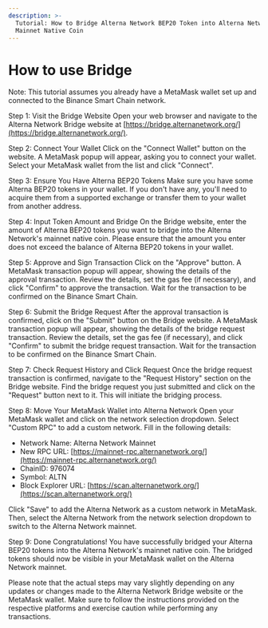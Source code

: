 ```yaml
---
description: >-
  Tutorial: How to Bridge Alterna Network BEP20 Token into Alterna Network
  Mainnet Native Coin
---
```


# How to use Bridge

Note: This tutorial assumes you already have a MetaMask wallet set up and connected to the Binance Smart Chain network.

Step 1: Visit the Bridge Website Open your web browser and navigate to the Alterna Network Bridge website at [https://bridge.alternanetwork.org/](https://bridge.alternanetwork.org/).

Step 2: Connect Your Wallet Click on the "Connect Wallet" button on the website. A MetaMask popup will appear, asking you to connect your wallet. Select your MetaMask wallet from the list and click "Connect".

Step 3: Ensure You Have Alterna BEP20 Tokens Make sure you have some Alterna BEP20 tokens in your wallet. If you don't have any, you'll need to acquire them from a supported exchange or transfer them to your wallet from another address.

Step 4: Input Token Amount and Bridge On the Bridge website, enter the amount of Alterna BEP20 tokens you want to bridge into the Alterna Network's mainnet native coin. Please ensure that the amount you enter does not exceed the balance of Alterna BEP20 tokens in your wallet.

Step 5: Approve and Sign Transaction Click on the "Approve" button. A MetaMask transaction popup will appear, showing the details of the approval transaction. Review the details, set the gas fee (if necessary), and click "Confirm" to approve the transaction. Wait for the transaction to be confirmed on the Binance Smart Chain.

Step 6: Submit the Bridge Request After the approval transaction is confirmed, click on the "Submit" button on the Bridge website. A MetaMask transaction popup will appear, showing the details of the bridge request transaction. Review the details, set the gas fee (if necessary), and click "Confirm" to submit the bridge request transaction. Wait for the transaction to be confirmed on the Binance Smart Chain.

Step 7: Check Request History and Click Request Once the bridge request transaction is confirmed, navigate to the "Request History" section on the Bridge website. Find the bridge request you just submitted and click on the "Request" button next to it. This will initiate the bridging process.

Step 8: Move Your MetaMask Wallet into Alterna Network Open your MetaMask wallet and click on the network selection dropdown. Select "Custom RPC" to add a custom network. Fill in the following details:

* Network Name: Alterna Network Mainnet&#x20;
* New RPC URL: [https://mainnet-rpc.alternanetwork.org/](https://mainnet-rpc.alternanetwork.org/)
* ChainID: 976074
* Symbol: ALTN
* Block Explorer URL: [https://scan.alternanetwork.org/](https://scan.alternanetwork.org/)

Click "Save" to add the Alterna Network as a custom network in MetaMask. Then, select the Alterna Network from the network selection dropdown to switch to the Alterna Network mainnet.

Step 9: Done Congratulations! You have successfully bridged your Alterna BEP20 tokens into the Alterna Network's mainnet native coin. The bridged tokens should now be visible in your MetaMask wallet on the Alterna Network mainnet.

Please note that the actual steps may vary slightly depending on any updates or changes made to the Alterna Network Bridge website or the MetaMask wallet. Make sure to follow the instructions provided on the respective platforms and exercise caution while performing any transactions.
